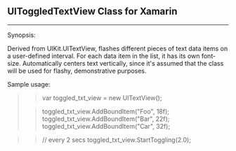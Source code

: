 ## **UIToggledTextView Class for Xamarin** ##
**************************************************

Synopsis:

Derived from UIKit.UITextView, flashes different pieces of text data items on a user-defined interval. For each data item in the list, it has its own font-size. Automatically centers text vertically, since it's assumed that the class will be used for flashy, demonstrative purposes.

Sample usage:
>>var toggled_txt_view = new UITextView();
>
>>toggled_txt_view.AddBoundItem("Foo", 18f);
>>toggled_txt_view.AddBoundItem("Bar", 22f);
>>toggled_txt_view.AddBoundItem("Car", 32f);

>>// every 2 secs
>toggled_txt_view.StartToggling(2.0);
